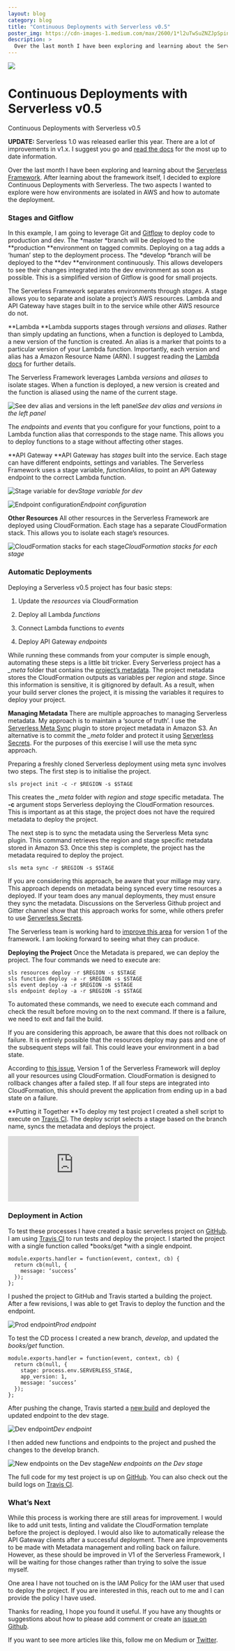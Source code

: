 ```yaml
---
layout: blog
category: blog
title: "Continuous Deployments with Serverless v0.5"
poster_img: https://cdn-images-1.medium.com/max/2600/1*l2uTwSuZNZJpSpinAq8xcg.png
description: >
  Over the last month I have been exploring and learning about the Serverless Framework. After learning about the framework itself, I decided to explore Continuous Deployments with Serverless...
---
```


![](https://cdn-images-1.medium.com/max/2600/1*l2uTwSuZNZJpSpinAq8xcg.png)

# Continuous Deployments with Serverless v0.5

Continuous Deployments with Serverless v0.5

**UPDATE:** Serverless 1.0 was released earlier this year. There are a lot of improvements in v1.x. I suggest you go and [read the docs](https://serverless.com/framework/) for the most up to date information.

Over the last month I have been exploring and learning about the [Serverless Framework](http://serverless.com/). After learning about the framework itself, I decided to explore Continuous Deployments with Serverless. The two aspects I wanted to explore were how environments are isolated in AWS and how to automate the deployment.

### Stages and Gitflow

In this example, I am going to leverage Git and [Gitflow](https://www.atlassian.com/git/tutorials/comparing-workflows/gitflow-workflow) to deploy code to production and dev. The *master *branch will be deployed to the **production **environment on tagged commits. Deploying on a tag adds a ‘human’ step to the deployment process. The *develop *branch will be deployed to the **dev **environment continuously. This allows developers to see their changes integrated into the dev environment as soon as possible. This is a simplified version of Gitflow is good for small projects.

The Serverless Framework separates environments through *stages*. A stage allows you to separate and isolate a project’s AWS resources. Lambda and API Gateway have stages built in to the service while other AWS resource do not.

**Lambda
**Lambda supports stages through *versions* and *aliases*. Rather than simply updating an functions, when a function is deployed to Lambda, a new version of the function is created. An alias is a marker that points to a particular version of your Lambda function. Importantly, each version and alias has a Amazon Resource Name (ARN). I suggest reading the [Lambda docs](http://docs.aws.amazon.com/lambda/latest/dg/versioning-aliases.html) for further details.

The Serverless Framework leverages Lambda *versions* and *aliases* to isolate stages. When a function is deployed, a new version is created and the function is aliased using the name of the current stage.

![See dev alias and versions in the left panel](https://cdn-images-1.medium.com/max/5760/1*dEwK9wqbAz3sEN4ubFQ9pA.png)*See dev alias and versions in the left panel*

The *endpoints* and *events* that you configure for your functions, point to a Lambda function alias that corresponds to the stage name. This allows you to deploy functions to a stage without affecting other stages.

**API Gateway
**API Gateway has *stages* built into the service. Each stage can have different endpoints, settings and variables. The Serverless Framework uses a stage variable, *functionAlias*, to point an API Gateway endpoint to the correct Lambda function.

![Stage variable for dev](https://cdn-images-1.medium.com/max/4748/1*XSh09fXMyKVUHkvukbugvQ.png)*Stage variable for dev*

![Endpoint configuration](https://cdn-images-1.medium.com/max/2476/1*QlWEJnVcFef5pjaSLNuXCg.png)*Endpoint configuration*

**Other Resources**
All other resources in the Serverless Framework are deployed using CloudFormation. Each stage has a separate CloudFormation stack. This allows you to isolate each stage’s resources.

![CloudFormation stacks for each stage](https://cdn-images-1.medium.com/max/2668/1*lotp7SCxPaoVc9WDi8ek7w.png)*CloudFormation stacks for each stage*

### Automatic Deployments

Deploying a Serverless v0.5 project has four basic steps:

1. Update the *resources* via CloudFormation

1. Deploy all Lambda *functions*

1. Connect Lambda functions to *events*

1. Deploy API Gateway *endpoints*

While running these commands from your computer is simple enough, automating these steps is a little bit tricker. Every Serverless project has a *_meta* folder that contains the [project’s metadata](http://docs.serverless.com/docs/project-structure#section-meta-data). The project metadata stores the CloudFormation outputs as variables per *region* and *stage*. Since this information is sensitive, it is gitignored by default. As a result, when your build server clones the project, it is missing the variables it requires to deploy your project.

**Managing Metadata**
There are multiple approaches to managing Serverless metadata. My approach is to maintain a ‘source of truth’. I use the [Serverless Meta Sync](https://github.com/serverless/serverless-meta-sync) plugin to store project metadata in Amazon S3. An alternative is to commit the *_meta* folder and protect it using [Serverless Secrets](https://www.trek10.com/blog/serverless-secrets/). For the purposes of this exercise I will use the meta sync approach.

Preparing a freshly cloned Serverless deployment using meta sync involves two steps. The first step is to initialise the project.

    sls project init -c -r $REGION -s $STAGE

This creates the *_meta* folder with *region* and *stage* specific metadata.
The **-c** argument stops Serverless deploying the CloudFormation resources. This is important as at this stage, the project does not have the required metadata to deploy the project.

The next step is to sync the metadata using the Serverless Meta sync plugin. This command retrieves the region and stage specific metadata stored in Amazon S3. Once this step is complete, the project has the metadata required to deploy the project.

    sls meta sync -r $REGION -s $STAGE

If you are considering this approach, be aware that your millage may vary. This approach depends on metadata being synced every time resources a deployed. If your team does any manual deployments, they must ensure they sync the metadata. Discussions on the Serverless Github project and Gitter channel show that this approach works for some, while others prefer to use [Serverless Secrets](https://www.trek10.com/blog/serverless-secrets/).

The Serverless team is working hard to [improve this area](https://github.com/serverless/serverless/issues/1251) for version 1 of the framework. I am looking forward to seeing what they can produce.

**Deploying the Project**
Once the Metadata is prepared, we can deploy the project. The four commands we need to execute are:

    sls resources deploy -r $REGION -s $STAGE
    sls function deploy -a -r $REGION -s $STAGE
    sls event deploy -a -r $REGION -s $STAGE
    sls endpoint deploy -a -r $REGION -s $STAGE

To automated these commands, we need to execute each command and check the result before moving on to the next command. If there is a failure, we need to exit and fail the build.

If you are considering this approach, be aware that this does not rollback on failure. It is entirely possible that the resources deploy may pass and one of the subsequent steps will fail. This could leave your environment in a bad state.

According to [this issue](https://github.com/serverless/serverless/issues/1251), Version 1 of the Serverless Framework will deploy all your resources using CloudFormation. CloudFormation is designed to rollback changes after a failed step. If all four steps are integrated into CloudFormation, this should prevent the application from ending up in a bad state on a failure.

**Putting it Together
**To deploy my test project I created a shell script to execute on [Travis CI](https://travis-ci.org/). The deploy script selects a stage based on the branch name, syncs the metadata and deploys the project.

<iframe src="https://medium.com/media/495d61e4724101ab8a57b63162b88a39" frameborder=0></iframe>

### Deployment in Action

To test these processes I have created a basic serverless project on [GitHub](https://github.com/johncmckim/serverless-cd-example). I am using [Travis CI](https://travis-ci.org/johncmckim/serverless-cd-example) to run tests and deploy the project. I started the project with a single function called *books/get *with a single endpoint.

    module.exports.handler = function(event, context, cb) {
      return cb(null, {
        message: ‘success’
      });
    };

I pushed the project to GitHub and Travis started a building the project. After a few revisions, I was able to get Travis to deploy the function and the endpoint.

![Prod endpoint](https://cdn-images-1.medium.com/max/2088/1*xIuYgkiqMsU_ZqUjGAj8eg.png)*Prod endpoint*

To test the CD process I created a new branch, *develop*, and updated the *books/get* function.

    module.exports.handler = function(event, context, cb) {
      return cb(null, {
        stage: process.env.SERVERLESS_STAGE,
        app_version: 1,
        message: ‘success’
      });
    };

After pushing the change, Travis started a [new build](https://travis-ci.org/johncmckim/serverless-cd-example/builds/137643683) and deployed the updated endpoint to the dev stage.

![Dev endpoint](https://cdn-images-1.medium.com/max/2108/1*ra3kGUAyYQn8lyEToJK6Bw.png)*Dev endpoint*

I then added new functions and endpoints to the project and pushed the changes to the develop branch.

![New endpoints on the Dev stage](https://cdn-images-1.medium.com/max/3892/1*EGnc2gCcT1cMeBXbE_6p_w.png)*New endpoints on the Dev stage*

The full code for my test project is up on [GitHub](https://github.com/johncmckim/serverless-cd-example). You can also check out the build logs on [Travis CI](https://travis-ci.org/johncmckim/serverless-cd-example/builds/137798319).

### What’s Next

While this process is working there are still areas for improvement. I would like to add unit tests, linting and validate the CloudFormation template before the project is deployed. I would also like to automatically release the API Gateway clients after a successful deployment. There are improvements to be made with Metadata management and rolling back on failure. However, as these should be improved in V1 of the Serverless Framework, I will be waiting for those changes rather than trying to solve the issue myself.

One area I have not touched on is the IAM Policy for the IAM user that used to deploy the project. If you are interested in this, reach out to me and I can provide the policy I have used.

Thanks for reading, I hope you found it useful. If you have any thoughts or suggestions about how to please add comment or create an [issue on Github](https://github.com/johncmckim/serverless-cd-example).

If you want to see more articles like this, follow me on Medium or [Twitter](https://twitter.com/johncmckim).
